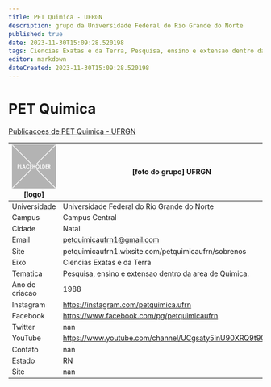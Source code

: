 ```yaml
---
title: PET Quimica - UFRGN
description: grupo da Universidade Federal do Rio Grande do Norte
published: true
date: 2023-11-30T15:09:28.520198
tags: Ciencias Exatas e da Terra, Pesquisa, ensino e extensao dentro da area de Quimica.
editor: markdown
dateCreated: 2023-11-30T15:09:28.520198
---
```


# PET Quimica

[Publicacoes de PET Quimica - UFRGN](/atividade/251PETQuimicaUFRGN/feed.md)

| ![placeholder.png](/placeholder.png) [logo] | [foto do grupo] UFRGN         |
| ------------------------------------------- | ------------------------------------------------- |
| Universidade                                | Universidade Federal do Rio Grande do Norte      |
| Campus                                      | Campus Central            |
| Cidade                                      | Natal             |
| Email                                       | petquimicaufrn1@gmail.com             |
| Site                                        | petquimicaufrn1.wixsite.com/petquimicaufrn/sobrenos              |
| Eixo                                        | Ciencias Exatas e da Terra              |
| Tematica                                    | Pesquisa, ensino e extensao dentro da area de Quimica.          |
| Ano de criacao                              | 1988        |
| Instagram                                   | https://instagram.com/petquimica.ufrn         |
| Facebook                                    | https://www.facebook.com/pg/petquimicaufrn          |
| Twitter                                     | nan           |
| YouTube                                     | https://www.youtube.com/channel/UCgsaty5inU90XRQ9t90qcjA           |
| Contato                                     | nan         |
| Estado                                      |  RN            |
| Site                                        | nan |
